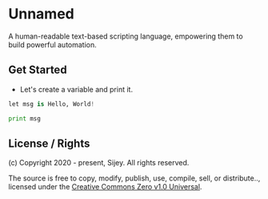 # Unnamed

A human-readable text-based scripting language, empowering them to build powerful automation.

## Get Started

- Let's create a variable and print it.

```python
let msg is Hello, World!

print msg
```

## License / Rights
(c) Copyright 2020 - present, Sijey. All rights reserved.

The source is free to copy, modify, publish, use, compile, sell, or distribute.., licensed under the [Creative Commons Zero v1.0 Universal](https://creativecommons.org/).
